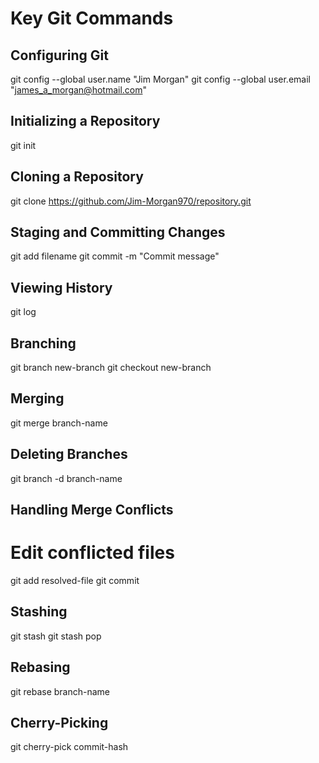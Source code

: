 # Key Git Commands

## Configuring Git

git config --global user.name "Jim Morgan"
git config --global user.email "james_a_morgan@hotmail.com"


## Initializing a Repository

git init


## Cloning a Repository

git clone https://github.com/Jim-Morgan970/repository.git


## Staging and Committing Changes

git add filename
git commit -m "Commit message"


## Viewing History

git log


## Branching

git branch new-branch
git checkout new-branch


## Merging

git merge branch-name


## Deleting Branches

git branch -d branch-name


## Handling Merge Conflicts

# Edit conflicted files
git add resolved-file
git commit


## Stashing

git stash
git stash pop


## Rebasing

git rebase branch-name


## Cherry-Picking

git cherry-pick commit-hash
